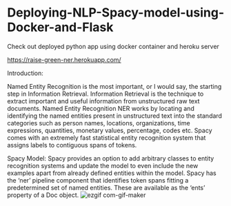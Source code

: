 # Deploying-NLP-Spacy-model-using-Docker-and-Flask
Check out deployed python app using docker container and heroku server

https://raise-green-ner.herokuapp.com/

Introduction:

Named Entity Recognition is the most important, or I would say, the starting step in Information Retrieval. Information Retrieval 
is the technique to extract important and useful information from unstructured raw text documents. Named Entity Recognition NER 
works by locating and identifying the named entities present in unstructured text into the standard categories such as person names, 
locations, organizations, time expressions, quantities, monetary values, percentage, codes etc. Spacy comes with an extremely fast 
statistical entity recognition system that assigns labels to contiguous spans of tokens.

Spacy Model:
Spacy provides an option to add arbitrary classes to entity recognition systems and update the model to even include the new examples
apart from already defined entities within the model. Spacy has the ‘ner’ pipeline component that identifies token spans fitting a 
predetermined set of named entities. These are available as the ‘ents’ property of a Doc object.
![ezgif com-gif-maker](https://user-images.githubusercontent.com/57468338/114647435-14f6ee80-9cab-11eb-8099-c491ed1223a5.gif)
